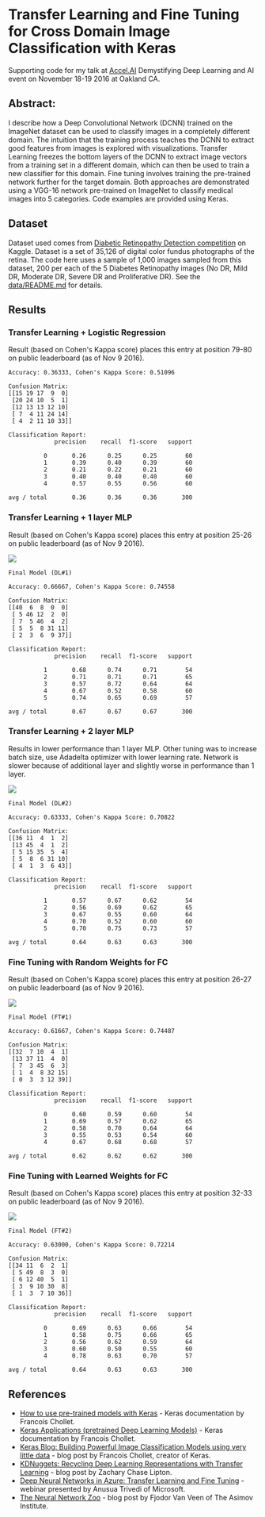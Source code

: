 # Transfer Learning and Fine Tuning for Cross Domain Image Classification with Keras

Supporting code for my talk at [Accel.AI](http://accel.ai/) Demystifying Deep Learning and AI event on November 18-19 2016 at Oakland CA.

## Abstract:

I describe how a Deep Convolutional Network (DCNN) trained on the ImageNet dataset can be used to classify images in a completely different domain. The intuition that the training process teaches the DCNN to extract good features from images is explored with visualizations. Transfer Learning freezes the bottom layers of the DCNN to extract image vectors from a training set in a different domain, which can then be used to train a new classifier for this domain. Fine tuning involves training the pre-trained network further for the target domain. Both approaches are demonstrated using a VGG-16 network pre-trained on ImageNet to classify medical images into 5 categories. Code examples are provided using Keras.

## Dataset

Dataset used comes from [Diabetic Retinopathy Detection competition](https://www.kaggle.com/c/diabetic-retinopathy-detection) on Kaggle. Dataset is a set of 35,126 of digital color fundus photographs of the retina. The code here uses a sample of 1,000 images sampled from this dataset, 200 per each of the 5 Diabetes Retinopathy images (No DR, Mild DR, Moderate DR, Severe DR and Proliferative DR). See the [data/README.md](data/README.md) for details.

## Results

### Transfer Learning + Logistic Regression

Result (based on Cohen's Kappa score) places this entry at position 79-80 on public leaderboard (as of Nov 9 2016).

    Accuracy: 0.36333, Cohen's Kappa Score: 0.51096

    Confusion Matrix:
    [[15 19 17  9  0]
     [20 24 10  5  1]
     [12 13 13 12 10]
     [ 7  4 11 24 14]
     [ 4  2 11 10 33]]

    Classification Report:
                 precision    recall  f1-score   support
    
              0       0.26      0.25      0.25        60
              1       0.39      0.40      0.39        60
              2       0.21      0.22      0.21        60
              3       0.40      0.40      0.40        60
              4       0.57      0.55      0.56        60
    
    avg / total       0.36      0.36      0.36       300

### Transfer Learning + 1 layer MLP

Result (based on Cohen's Kappa score) places this entry at position 25-26 on public leaderboard (as of Nov 9 2016).

<img src="docs/tl-dl1-loss.png"/>

    Final Model (DL#1)

    Accuracy: 0.66667, Cohen's Kappa Score: 0.74558

    Confusion Matrix:
    [[40  6  8  0  0]
     [ 5 46 12  2  0]
     [ 7  5 46  4  2]
     [ 5  5  8 31 11]
     [ 2  3  6  9 37]]

    Classification Report:
                 precision    recall  f1-score   support
    
              1       0.68      0.74      0.71        54
              2       0.71      0.71      0.71        65
              3       0.57      0.72      0.64        64
              4       0.67      0.52      0.58        60
              5       0.74      0.65      0.69        57
    
    avg / total       0.67      0.67      0.67       300
    

### Transfer Learning + 2 layer MLP

Results in lower performance than 1 layer MLP. Other tuning was to increase batch size, use Adadelta optimizer with lower learning rate. Network is slower because of additional layer and slightly worse in performance than 1 layer.

<img src="docs/tl-dl2-loss.png"/>

    Final Model (DL#2)

    Accuracy: 0.63333, Cohen's Kappa Score: 0.70822

    Confusion Matrix:
    [[36 11  4  1  2]
     [13 45  4  1  2]
     [ 5 15 35  5  4]
     [ 5  8  6 31 10]
     [ 4  1  3  6 43]]

    Classification Report:
                 precision    recall  f1-score   support
    
              1       0.57      0.67      0.62        54
              2       0.56      0.69      0.62        65
              3       0.67      0.55      0.60        64
              4       0.70      0.52      0.60        60
              5       0.70      0.75      0.73        57
    
    avg / total       0.64      0.63      0.63       300
    

### Fine Tuning with Random Weights for FC

Result (based on Cohen's Kappa score) places this entry at position 26-27 on public leaderboard (as of Nov 9 2016).

<img src="docs/ft-dl-loss.png"/>

    Final Model (FT#1)

    Accuracy: 0.61667, Cohen's Kappa Score: 0.74487

    Confusion Matrix:
    [[32  7 10  4  1]
     [13 37 11  4  0]
     [ 7  3 45  6  3]
     [ 1  4  8 32 15]
     [ 0  3  3 12 39]]

    Classification Report:
                 precision    recall  f1-score   support
    
              0       0.60      0.59      0.60        54
              1       0.69      0.57      0.62        65
              2       0.58      0.70      0.64        64
              3       0.55      0.53      0.54        60
              4       0.67      0.68      0.68        57
    
    avg / total       0.62      0.62      0.62       300


### Fine Tuning with Learned Weights for FC

Result (based on Cohen's Kappa score) places this entry at position 32-33 on public leaderboard (as of Nov 9 2016).

<img src="docs/ft-dlw-loss.png"/>

    Final Model (FT#2)

    Accuracy: 0.63000, Cohen's Kappa Score: 0.72214

    Confusion Matrix:
    [[34 11  6  2  1]
     [ 5 49  8  3  0]
     [ 6 12 40  5  1]
     [ 3  9 10 30  8]
     [ 1  3  7 10 36]]

    Classification Report:
                 precision    recall  f1-score   support
    
              0       0.69      0.63      0.66        54
              1       0.58      0.75      0.66        65
              2       0.56      0.62      0.59        64
              3       0.60      0.50      0.55        60
              4       0.78      0.63      0.70        57
    
    avg / total       0.64      0.63      0.63       300


## References

* [How to use pre-trained models with Keras](https://keras.io/getting-started/faq/#how-can-i-use-pre-trained-models-in-keras) - Keras documentation by Francois Chollet.
* [Keras Applications (pretrained Deep Learning Models)](https://keras.io/applications/) - Keras documentation by Francois Chollet.
* [Keras Blog: Building Powerful Image Classification Models using very little data](https://blog.keras.io/building-powerful-image-classification-models-using-very-little-data.html) - blog post by Francois Chollet, creator of Keras.
* [KDNuggets: Recycling Deep Learning Representations with Transfer Learning](http://www.kdnuggets.com/2015/08/recycling-deep-learning-representations-transfer-ml.html) - blog post by Zachary Chase Lipton.
* [Deep Neural Networks in Azure: Transfer Learning and Fine Tuning](https://info.microsoft.com/CO-AAIoT-WBNR-FY17-09Sep-27-Deep-Neural-Networks-in-Azure-Transfer-Learning-and-Fine-tuning-253624_Registration.html) - webinar presented by Anusua Trivedi of Microsoft.
* [The Neural Network Zoo](http://www.asimovinstitute.org/neural-network-zoo/) - blog post by Fjodor Van Veen of The Asimov Institute.

